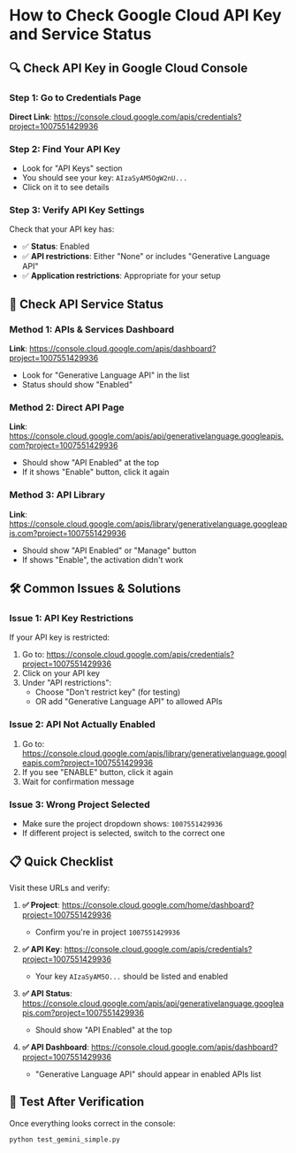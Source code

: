 # How to Check Google Cloud API Key and Service Status

## 🔍 Check API Key in Google Cloud Console

### **Step 1: Go to Credentials Page**
**Direct Link**: https://console.cloud.google.com/apis/credentials?project=1007551429936

### **Step 2: Find Your API Key**
- Look for "API Keys" section
- You should see your key: `AIzaSyAM5OgW2nU...`
- Click on it to see details

### **Step 3: Verify API Key Settings**
Check that your API key has:
- ✅ **Status**: Enabled
- ✅ **API restrictions**: Either "None" or includes "Generative Language API"
- ✅ **Application restrictions**: Appropriate for your setup

## 🔧 Check API Service Status

### **Method 1: APIs & Services Dashboard**
**Link**: https://console.cloud.google.com/apis/dashboard?project=1007551429936
- Look for "Generative Language API" in the list
- Status should show "Enabled"

### **Method 2: Direct API Page**
**Link**: https://console.cloud.google.com/apis/api/generativelanguage.googleapis.com?project=1007551429936
- Should show "API Enabled" at the top
- If it shows "Enable" button, click it again

### **Method 3: API Library**
**Link**: https://console.cloud.google.com/apis/library/generativelanguage.googleapis.com?project=1007551429936
- Should show "API Enabled" or "Manage" button
- If shows "Enable", the activation didn't work

## 🛠️ Common Issues & Solutions

### **Issue 1: API Key Restrictions**
If your API key is restricted:
1. Go to: https://console.cloud.google.com/apis/credentials?project=1007551429936
2. Click on your API key
3. Under "API restrictions":
   - Choose "Don't restrict key" (for testing)
   - OR add "Generative Language API" to allowed APIs

### **Issue 2: API Not Actually Enabled**
1. Go to: https://console.cloud.google.com/apis/library/generativelanguage.googleapis.com?project=1007551429936
2. If you see "ENABLE" button, click it again
3. Wait for confirmation message

### **Issue 3: Wrong Project Selected**
- Make sure the project dropdown shows: `1007551429936`
- If different project is selected, switch to the correct one

## 📋 Quick Checklist

Visit these URLs and verify:

1. **✅ Project**: https://console.cloud.google.com/home/dashboard?project=1007551429936
   - Confirm you're in project `1007551429936`

2. **✅ API Key**: https://console.cloud.google.com/apis/credentials?project=1007551429936
   - Your key `AIzaSyAM5O...` should be listed and enabled

3. **✅ API Status**: https://console.cloud.google.com/apis/api/generativelanguage.googleapis.com?project=1007551429936
   - Should show "API Enabled" at the top

4. **✅ API Dashboard**: https://console.cloud.google.com/apis/dashboard?project=1007551429936
   - "Generative Language API" should appear in enabled APIs list

## 🧪 Test After Verification

Once everything looks correct in the console:
```bash
python test_gemini_simple.py
```